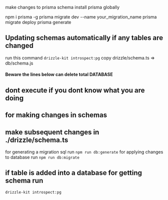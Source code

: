 
make changes to prisma schema
install prisma globally

npm i prisma -g
prisma migrate dev --name your_migration_name
prisma migrate deploy
prisma generate

## Updating schemas automatically if any tables are changed
run this command
`drizzle-kit introspect:pg`
copy drizzle/schema.ts => db/schema.js

#### Beware the lines below can delete total DATABASE
## dont execute if you dont know what you are doing

## for making changes in schemas
## make subsequent changes in ./drizzle/schema.ts

    
for generating a migration sql run
`npm run db:generate`
for applying changes to database run
`npm run db:migrate`

## if table is added into a database for getting schema run
`drizzle-kit introspect:pg`